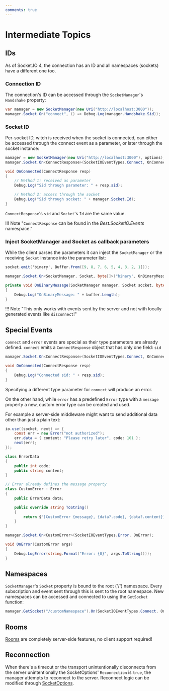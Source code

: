 ```yaml
---
comments: true
---
```


# Intermediate Topics

## IDs

As of Socket.IO 4, the connection has an ID and all namespaces (sockets) have a different one too. 

### Connection ID

The connection's ID can be accessed through the `SocketManager`'s `Handshake` property:

```csharp
var manager = new SocketManager(new Uri("http://localhost:3000"));
manager.Socket.On("connect", () => Debug.Log(manager.Handshake.Sid));
```

### Socket ID

Per-socket ID, witch is received when the socket is connected, can either be accessed through the connect event as a parameter, or later through the socket instance:
```csharp
manager = new SocketManager(new Uri("http://localhost:3000"), options);
manager.Socket.On<ConnectResponse>(SocketIOEventTypes.Connect, OnConnected);

void OnConnected(ConnectResponse resp)
{
    // Method 1: received as parameter
    Debug.Log("Sid through parameter: " + resp.sid);

    // Method 2: access through the socket
    Debug.Log("Sid through socket: " + manager.Socket.Id);
}
```

`ConnectResponse`'s `sid` and `Socket`'s `Id` are the same value.

!!! Note "`ConnectResponse` can be found in the *Best.SocketIO.Events* namespace."

### Inject SocketManager and Socket as callback parameters

While the client parses the parameters it can inject the `SocketManager` or the receiving `Socket` instance into the parameter list:

```csharp title="Server"
socket.emit('binary', Buffer.from([9, 8, 7, 6, 5, 4, 3, 2, 1]));
```

```csharp title="Client"
manager.Socket.On<SocketManager, Socket, byte[]>("binary", OnBinaryMessage);

private void OnBinaryMessage(SocketManager manager, Socket socket, byte[] buffer)
{
    Debug.Log("OnBinaryMessage: " + buffer.Length);
}
```

!!! Note "This only works with events sent by the server and not with locally generated events like `disconnect`!"

## Special Events

`connect` and `error` events are special as their type parameters are already defined. `connect` emits a `ConnectResponse` object that has only one field: `sid`

```csharp
manager.Socket.On<ConnectResponse>(SocketIOEventTypes.Connect, OnConnected);

void OnConnected(ConnectResponse resp)
{
	Debug.Log("Connected sid: " + resp.sid);
}
```

Specifying a different type parameter for `connect` will produce an error.

On the other hand, while `error` has a predefined `Error` type with a `message` property a new, custom error type can be created and used.

For example a server-side middleware might want to send additional data other than just a plain text:

```csharp title="Server"
io.use((socket, next) => {
    const err = new Error("not authorized");
    err.data = { content: "Please retry later", code: 101 };
    next(err);
});
```

```csharp title="Client"
class ErrorData
{
    public int code;
    public string content;
}

// Error already defines the message property
class CustomError : Error
{
    public ErrorData data;

    public override string ToString()
    {
        return $"[CustomError {message}, {data?.code}, {data?.content}]";
    }
}

manager.Socket.On<CustomError>(SocketIOEventTypes.Error, OnError);

void OnError(CustomError args)
{
    Debug.LogError(string.Format("Error: {0}", args.ToString()));
}
```

## Namespaces

`SocketManager`'s `Socket` property is bound to the root ('/') namespace. Every subscription and event sent through this is sent to the root namespace. 
New namespaces can be accessed and connected to using the `GetSocket` function:
```csharp
manager.GetSocket("/customNamespace").On(SocketIOEventTypes.Connect, OnNameSpaceConnected);
```

## Rooms

[Rooms](https://socket.io/docs/v4/rooms/) are completely server-side features, no client support required!


## Reconnection

When there's a timeout or the transport unintentionally disconnects from the server unintentionally the SocketOptions' `Reconnection` is `true`, the manager attempts to reconnect to the server. 
Reconnect logic can be modified through [SocketOptions](socketoptions.md).
